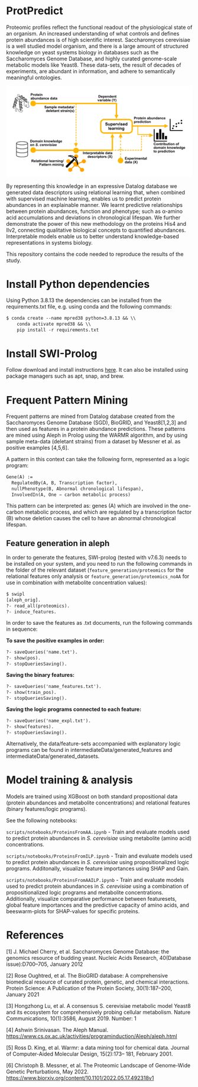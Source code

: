 # ProtPredict

Proteomic profiles reflect the functional readout of the physiological state of an organism.
An increased understanding of what controls and defines protein abundances is of high scientific interest.
Saccharomyces cerevisiae is a well studied model organism, and there is a large amount of structured
knowledge on yeast systems biology in databases such as the Saccharomyces Genome Database, and highly
curated genome-scale metabolic models like Yeast8. These data-sets, the result of decades of experiments,
are abundant in information, and adhere to semantically meaningful ontologies.

![alt text](https://github.com/DanielBrunnsaker/ProtPredict/blob/main/graphical_abstract.png?raw=true)

By representing this knowledge in an expressive Datalog database we generated data descriptors
using relational learning that, when combined with supervised machine learning, enables us to predict protein
abundances in an explainable manner. We learnt predictive relationships between protein abundances,
function and phenotype; such as α-amino acid accumulations and deviations in chronological lifespan.
We further demonstrate the power of this new methodology on the proteins His4 and Ilv2, connecting
qualitative biological concepts to quantified abundances. Interpretable models enable us to better understand
knowledge-based representations in systems biology.

This repository contains the code needed to reproduce the results of the study.

# Install Python dependencies

Using Python 3.8.13 the dependencies can be installed from the requirements.txt file, e.g. using conda and the following commands:
```
$ conda create --name mpred38 python=3.8.13 && \\
    conda activate mpred38 && \\
    pip install -r requirements.txt
```

# Install SWI-Prolog

Follow download and install instructions [here](https://www.swi-prolog.org/download/stable). It can also be installed using package managers such as apt, snap, and brew.

# Frequent Pattern Mining

Frequent patterns are mined from Datalog database created from the Saccharomyces Genome Database (SGD), BioGRID, 
and Yeast8[1,2,3] and then used as features in a protein abundance predictions.  These patterns are mined using Aleph in Prolog using the WARMR algorithm, and by using sample meta-data (deletant strains) from a dataset by Messner et al. as positive examples [4,5,6].

A pattern in this context can take the following form, represented as a logic program:

```
Gene(A) :=
  RegulatedBy(A, B, Transcription factor),
  nullPhenotype(B, Abnormal chronological lifespan),
  InvolvedIn(A, One − carbon metabolic process)
```

This pattern can be interpreted as: genes (A) which are involved
in the one-carbon metabolic process, and which are regulated by
a transcription factor (B) whose deletion causes the cell to have
an abnormal chronological lifespan.

## Feature generation in aleph

In order to generate the features, SWI-prolog (tested with v7.6.3) needs to be installed on your system, and you need to run the following commands in the folder of the relevant dataset (`feature_generation/proteomics` for the relational features only analysis or `feature_generation/proteomics_noAA` for use in combination with metabolite concentration values):

```
$ swipl
[aleph_orig].
?- read_all(proteomics).
?- induce_features.
```

In order to save the features as .txt documents, run the following commands in sequence:

**To save the positive examples in order:**
```
?- saveQueries('name.txt'). 
?- show(pos).
?- stopQueriesSaving().
```

**Saving the binary features:**
```
?- saveQueries('name_features.txt'). 
?- show(train_pos).
?- stopQueriesSaving().
```

**Saving the logic programs connected to each feature:**
```
?- saveQueries('name_expl.txt'). 
?- show(features).
?- stopQueriesSaving().
```

<Write the shell command as well>

Alternatively, the data/feature-sets accompanied with explanatory logic programs can be found in intermediateData/generated_features and intermediateData/generated_datasets.

# Model training & analysis

Models are trained using XGBoost on both standard propositional data (protein abundances and metabolite concentrations) and relational features (binary features/logic programs).

See the following notebooks:

`scripts/notebooks/ProteinsFromAA.ipynb` - Train and evaluate models used to predict protein abundances in *S. cerevisiae* using metabolite (amino acid) concentrations.

`scripts/notebooks/ProteinsFromILP.ipynb` - Train and evaluate models used to predict protein abundances in *S. cerevisiae* using propositionalized logic programs. Additonally, visualize feature importances using SHAP and Gain.

`scripts/notebooks/ProteinsFromAAILP.ipynb` - Train and evaluate models used to predict protein abundances in *S. cerevisiae* using a combination of propositionalized logic programs and metabolite concentrations. Additionally, visualize comparative performance between featuresets, global feature importances and the predictive capacity of amino acids, and beeswarm-plots for SHAP-values for specific proteins.

# References

[1] J. Michael Cherry, et al. Saccharomyces Genome Database: the genomics resource of budding yeast. Nucleic Acids Research, 40(Database issue):D700–705, January 2012

[2] Rose Oughtred, et al. The BioGRID database: A comprehensive biomedical resource of curated protein, genetic, and chemical interactions. 
Protein Science: A Publication of the Protein Society, 30(1):187–200, January 2021

[3] Hongzhong Lu, et al. A consensus S. cerevisiae metabolic model Yeast8 and its ecosystem for comprehensively probing cellular metabolism. Nature Communications, 10(1):3586, August 2019. Number: 1

[4] Ashwin Srinivasan. The Aleph Manual. https://www.cs.ox.ac.uk/activities/programinduction/Aleph/aleph.html

[5] Ross D. King, et al. Warmr: a data mining tool for chemical data. Journal of Computer-Aided Molecular Design, 15(2):173– 181, February 2001.

[6] Christoph B. Messner, et al. The Proteomic Landscape of Genome-Wide Genetic Perturbations, May 2022. https://www.biorxiv.org/content/10.1101/2022.05.17.492318v1
